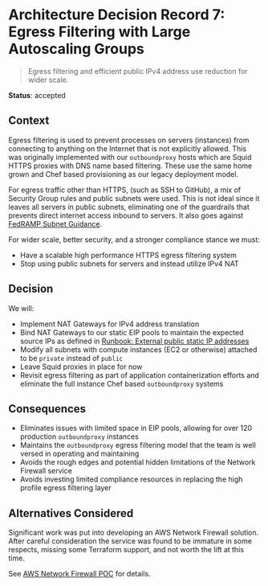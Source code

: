 # Architecture Decision Record 7: Egress Filtering with Large Autoscaling Groups

> Egress filtering and efficient public IPv4 address use reduction for wider scale.

__Status__: accepted

## Context

Egress filtering is used to prevent processes on servers (instances)
from connecting to anything on the Internet that is not explicitly allowed.
This was originally implemented with our `outboundproxy` hosts which are
Squid HTTPS proxies with DNS name based filtering.  These use the same
home grown and Chef based provisioning as our legacy deployment model.

For egress traffic other than HTTPS, (such as SSH to GitHub), a mix of Security
Group rules and  public subnets were used.  This is not ideal since it leaves
all servers in public subnets, eliminating one of the guardrails that prevents
direct internet access inbound to servers.  It also goes against [FedRAMP Subnet Guidance](https://www.fedramp.gov/assets/resources/documents/FedRAMP_subnets_white_paper.pdf).

For wider scale, better security, and a stronger compliance
stance we must:
* Have a scalable high performance HTTPS egress filtering system
* Stop using public subnets for servers and instead utilize IPv4 NAT

## Decision

We will:
* Implement NAT Gateways for IPv4 address translation
* Bind NAT Gateways to our static EIP pools to maintain the expected source IPs
  as defined in [Runbook: External public static IP addresses](https://github.com/18F/identity-devops/wiki/Runbook:-External-public-static-IP-addresses#egress-ipv4-addresses)
* Modify all subnets with compute instances (EC2 or otherwise) attached to be
  `private` instead of `public`
* Leave Squid proxies in place for now
* Revisit egress filtering as part of application containerization efforts and
  eliminate the full instance Chef based `outboundproxy` systems

## Consequences

* Eliminates issues with limited space in EIP pools, allowing for over 120
  production `outboundproxy` instances
* Maintains the `outboundproxy` egress filtering model that the team is well
  versed in operating and maintaining
* Avoids the rough edges and potential hidden limitations of the Network Firewall service
* Avoids investing limited compliance resources in replacing the high profile egress filtering
  layer


## Alternatives Considered

Significant work was put into developing an AWS Network Firewall solution.
After careful consideration the service was found to be immature in some
respects, missing some Terraform support, and not worth the lift at this time.

See [AWS Network Firewall POC](https://docs.google.com/document/d/1IhCtkMEjYxZC2TQmMF620jTpUF3cZ4oXKgamesVKZ0Y/edit#heading=h.lgconc6ikjp3)
for details.
